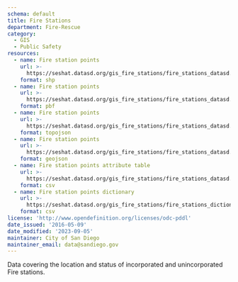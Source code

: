 ```yaml
---
schema: default
title: Fire Stations
department: Fire-Rescue
category:
  - GIS
  - Public Safety
resources:
  - name: Fire station points
    url: >-
      https://seshat.datasd.org/gis_fire_stations/fire_stations_datasd.zip
    format: shp
  - name: Fire station points
    url: >-
      https://seshat.datasd.org/gis_fire_stations/fire_stations_datasd.pbf
    format: pbf
  - name: Fire station points
    url: >-
      https://seshat.datasd.org/gis_fire_stations/fire_stations_datasd.topo.json
    format: topojson
  - name: Fire station points
    url: >-
      https://seshat.datasd.org/gis_fire_stations/fire_stations_datasd.geojson
    format: geojson
  - name: Fire station points attribute table
    url: >-
      https://seshat.datasd.org/gis_fire_stations/fire_stations_datasd.csv
    format: csv
  - name: Fire station points dictionary
    url: >-
      https://seshat.datasd.org/gis_fire_stations/fire_stations_dictionary_datasd.csv
    format: csv
license: 'http://www.opendefinition.org/licenses/odc-pddl'
date_issued: '2016-05-09'
date_modified: '2023-09-05'
maintainer: City of San Diego
maintainer_email: data@sandiego.gov
---
```

Data covering the location and status of incorporated and unincorporated Fire stations.
